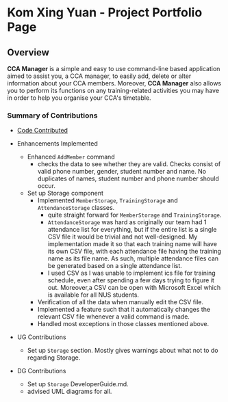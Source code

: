# Kom Xing Yuan - Project Portfolio Page

## Overview

**CCA Manager** is a simple and easy to use command-line based application aimed to assist you, a CCA manager, to easily add, delete or alter information about your
CCA members. Moreover, **CCA Manager** also allows you to perform its functions on any training-related activities
you may have in order to help you organise your CCA's timetable.

### Summary of Contributions

* [Code Contributed](https://nus-cs2113-ay2122s1.github.io/tp-dashboard/?search=&sort=groupTitle&sortWithin=title&timeframe=commit&mergegroup=&groupSelect=groupByRepos&breakdown=true&checkedFileTypes=docs~functional-code~test-code~other&since=2021-09-25&tabOpen=true&tabType=authorship&tabAuthor=xingyuan123&tabRepo=AY2122S1-CS2113T-F12-4%2Ftp%5Bmaster%5D&authorshipIsMergeGroup=false&authorshipFileTypes=docs~functional-code&authorshipIsBinaryFileTypeChecked=false)

* Enhancements Implemented
  * Enhanced `AddMember` command
    * checks the data to see whether they are valid. Checks consist of valid phone number, gender, student number and 
      name. No duplicates of names, student number and phone number should occur.
  * Set up Storage component
    * Implemented `MemberStorage`, `TrainingStorage` and `AttendanceStorage` classes.
      * quite straight forward for `MemberStorage` and `TrainingStorage`.
      * `AttendanceStorage` was hard as originally our team had 1 attendance list for everything, but if the entire list 
        is a single CSV file it would be trivial and not well-designed. My implementation made it so that each training 
        name will have its own CSV file, with each attendance file having the training name as its file name. As such,
        multiple attendance files can be generated based on a single attendance list.
      * I used CSV as I was unable to implement ics file for training schedule, even after spending a few days trying to 
        figure it out. Moreover,a CSV can be open with Microsoft Excel which is available for all NUS students.
    * Verification of all the data when manually edit the CSV file.
    * Implemented a feature such that it automatically changes the relevant CSV file whenever a valid command is made.
    * Handled most exceptions in those classes mentioned above.

* UG Contributions
  * Set up `Storage` section. Mostly gives warnings about what not to do regarding Storage.

* DG Contributions
  * Set up `Storage` DeveloperGuide.md.
  * advised UML diagrams for all.